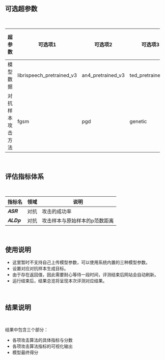 ## 可选超参数

<br>

| 超参数                 | 可选项1           | 可选项2     | 可选项3  | 可选项4 | 可选项5 |
| ---------------------- | ----------------- | ----------- | -------- | -------- | -------- |
| 模型数据             | librispeech_pretrained_v3 | an4_pretrained_v3 |ted_pretrained_v3|||
| 对抗样本攻击方法 | fgsm       | pgd    | genetic | cw | icw |


<br>

## 评估指标体系

<br>

| 指标名 | 领域                 | 说明                          |
| ------ | -------------------- | ----------------------------- |
|   𝑨𝑺𝑹      | 对抗 |  攻击的成功率                  |
| 𝑨𝑳𝑫𝒑 | 对抗 | 攻击样本与原始样本的p范数距离 |

<br>

## 使用说明

- 这里暂时不支持自己上传模型参数，可以使用系统内置的三种模型参数。
- 设置对应对抗样本生成目标。
- 由于存在返回值，因此需要耐心等待一段时间，评测结束后网站会自动刷新。
- 运行结束后，结果总览将呈现本次评测对应结果。

<br>

## 结果说明

<br>

结果中包含三个部分：

- 各项攻击算法的具体指标与分数
- 各项攻击算法指标的可视化输出
- 模型最终得分